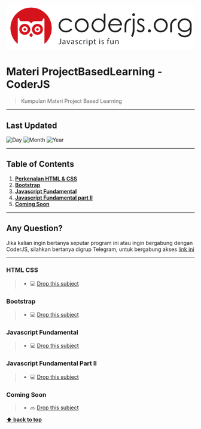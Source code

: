 ![Logo](files/logo.png)


# Materi ProjectBasedLearning - CoderJS

> Kumpulan Materi Project Based Learning


---


## Last Updated

![Day](https://badgen.net/badge/Day/15/red)
![Month](https://badgen.net/badge/Month/January/red)
![Year](https://badgen.net/badge/Year/2019/red)


---


## Table of Contents

1. **[Perkenalan HTML & CSS](#html-css)**
2. **[Bootstrap](#bootstrap)**
3. **[Javascript Fundamental](#javascript-fundamental)**
4. **[Javascript Fundamental part II](#javascript-fundamental-part-ii)**
5. **[Coming Soon](#coming-soon)**


---


## Any Question?

Jika kalian ingin bertanya seputar program ini atau ingin bergabung dengan CoderJS, silahkan bertanya digrup Telegram, untuk bergabung akses [link ini](http://bit.ly/coderjsorg)


---


### HTML CSS

> * :computer: [Drop this subject](files/ProjectBasedLearning1.pdf)


### Bootstrap

> * :computer: [Drop this subject](files/ProjectBasedLearning2.pdf)


### Javascript Fundamental

> * :computer: [Drop this subject](files/ProjectBasedLearning3.pdf)


### Javascript Fundamental Part II

> * :computer: [Drop this subject](files/ProjectBasedLearning4.pdf)


###  Coming Soon

> * :soon: [Drop this subject]()




**[⬆ back to top](#table-of-contents)**


